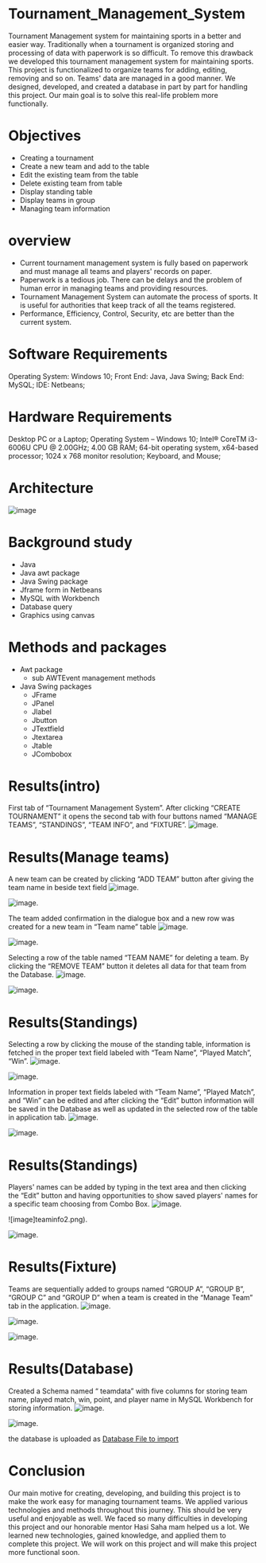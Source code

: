 # Tournament_Management_System
Tournament Management system for maintaining sports in a better and easier way. Traditionally when a tournament is organized storing and processing of data with paperwork is so difficult. To remove this drawback we developed this tournament management system for maintaining sports. This project is functionalized to organize teams for adding, editing, removing and so on.  Teams' data are managed in a good manner. We designed, developed, and created a database in part by part for handling this project. Our main goal is to solve this real-life problem more functionally.

# Objectives
* Creating a tournament
* Create a new team and add to the table
* Edit the existing team from the table
* Delete existing team from table
* Display standing table
* Display teams in group
* Managing  team information

# overview
* Current tournament management system is fully based on paperwork and must manage all teams and players' records on paper.
* Paperwork is a tedious job. There can be delays and the problem of human error in managing teams and providing resources.
* Tournament Management System  can automate the process of sports.  It is useful for authorities that keep track of all the teams registered.
* Performance, Efficiency, Control, Security, etc are better than the current  system.

# Software Requirements

Operating System:	Windows 10;
Front End:			Java, Java Swing;
Back End:			MySQL;
IDE:				Netbeans;

# Hardware Requirements

Desktop PC or a Laptop;
Operating System – Windows 10;
Intel® CoreTM i3-6006U CPU @ 2.00GHz;
4.00 GB RAM;
64-bit operating system, x64-based processor;
1024 x 768 monitor resolution;
Keyboard, and Mouse;

# Architecture
![image](Architecture.png)

# Background study
* Java
* Java awt package
* Java Swing package
* Jframe form in Netbeans
* MySQL with Workbench
* Database query
* Graphics using canvas

# Methods and packages
* Awt package
  * sub AWTEvent management methods
* Java Swing packages
  * JFrame
  * JPanel
  * Jlabel
  * Jbutton
  * JTextfield
  * Jtextarea
  * Jtable
  * JCombobox

# Results(intro)
First tab of “Tournament Management System”.  After clicking “CREATE TOURNAMENT” it opens the second tab with four buttons named “MANAGE TEAMS”, “STANDINGS”, “TEAM INFO”, and “FIXTURE”.
![image](create_tournament.png).

# Results(Manage teams)
A new team can be created by clicking “ADD TEAM” button  after giving the team name in beside text field 
![image](manage_team1.png).


![image](manage_team2.png).


The team added confirmation in the dialogue box and a new row was created for a new team in “Team name” table
![image](manage_team3.png).


![image](manage_team4.png).


Selecting a row of the table named “TEAM NAME” for deleting a team. By clicking the “REMOVE TEAM” button it deletes all data for that team from  the Database.
![image](manage_team5.png).


![image](manage_team6.png).


# Results(Standings)
Selecting a row by clicking the mouse of the standing table, information is fetched in the proper text field labeled with “Team Name”, “Played Match”, “Win”.
![image](standings.png).


![image](standings1.png).


Information in proper text fields labeled with “Team Name”, “Played Match”, and “Win” can be edited and after clicking the “Edit” button information will be saved in the Database as well as updated in the selected row of the table in application tab.
![image](standings2.png).


![image](standings3.png).


# Results(Standings)
Players' names can be added by typing in the text area and then clicking the “Edit” button and having opportunities to show saved players' names  for a specific team choosing from Combo Box. 
![image](teaminfo1.png).


![image]teaminfo2.png).


![image](teaminfo3.png).



# Results(Fixture)
Teams are sequentially added to groups named “GROUP A”, “GROUP B”, “GROUP C” and “GROUP D” when a team is created in  the “Manage Team” tab in the application.
![image](fixture.png).


![image](teaminfo2.png).


![image](teaminfo3.png).



# Results(Database)
Created a Schema named “ teamdata” with five columns for storing team name, played match, win, point, and player name in MySQL Workbench for storing information.
![image](database.png).


![image](databasetable.png).


the database is uploaded as [Database File to import](teamdata.sql)

# Conclusion
Our main motive for creating, developing, and building this project is to make the work easy for managing tournament teams. We applied various technologies and methods throughout this journey. This should be very useful and enjoyable as well. We faced so many difficulties in developing this project and our honorable mentor Hasi Saha mam helped us a lot. We learned new technologies, gained knowledge, and applied them to complete this project. We will work on this project and will make this project more functional soon.


